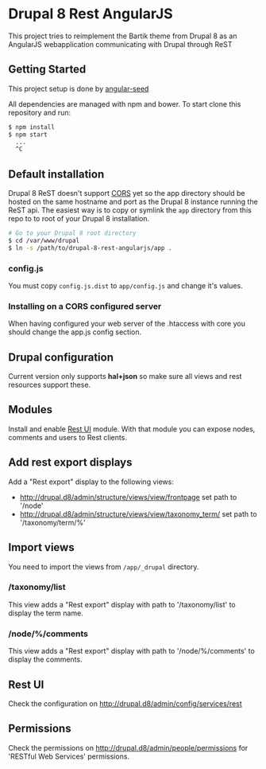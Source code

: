 # Drupal 8 Rest AngularJS

This project tries to reimplement the Bartik theme from Drupal 8 as an AngularJS webapplication communicating with Drupal through ReST

## Getting Started

This project setup is done by [angular-seed][angular-seed]

All dependencies are managed with npm and bower. To start clone this repository and run:

```bash
$ npm install
$ npm start
  ...
  ^C
```

## Default installation

Drupal 8 ReST doesn't support [CORS][cors] yet so the app directory should be
hosted on the same hostname and port as the Drupal 8 instance running
the ReST api. The easiest way is to copy or symlink the `app` directory from
this repo to to root of your Drupal 8 installation.

```bash
# Go to your Drupal 8 root directory
$ cd /var/www/drupal
$ ln -s /path/to/drupal-8-rest-angularjs/app .
```

### config.js

You must copy `config.js.dist` to `app/config.js` and change it's values.

### Installing on a CORS configured server

When having configured your web server of the .htaccess with core you should
change the app.js config section.

## Drupal configuration

Current version only supports __hal+json__ so make sure all views and rest
resources support these.

## Modules

Install and enable [Rest UI][restui] module. With that module you can expose nodes, comments and users to Rest clients.

## Add rest export displays

Add a "Rest export" display to the following views:

- http://drupal.d8/admin/structure/views/view/frontpage set path to '/node'
- http://drupal.d8/admin/structure/views/view/taxonomy_term/ set path to '/taxonomy/term/%'

## Import views

You need to import the views from `/app/_drupal` directory.

### /taxonomy/list

This view adds a "Rest export" display with path to '/taxonomy/list' to display the term name.

### /node/%/comments

This view adds a "Rest export" display with path to '/node/%/comments' to display the comments.

## Rest UI

Check the configuration on http://drupal.d8/admin/config/services/rest

## Permissions

Check the permissions on http://drupal.d8/admin/people/permissions for 'RESTful Web Services' permissions.

[cors]: https://developer.mozilla.org/en-US/docs/Web/HTTP/Access_control_CORS
[angular-seed]: https://github.com/angular/angular-seed
[restui]: https://www.drupal.org/project/restui
